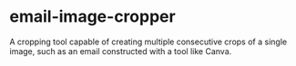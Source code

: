 # email-image-cropper
A cropping tool capable of creating multiple consecutive crops of a single image, such as an email constructed with a tool like Canva.

